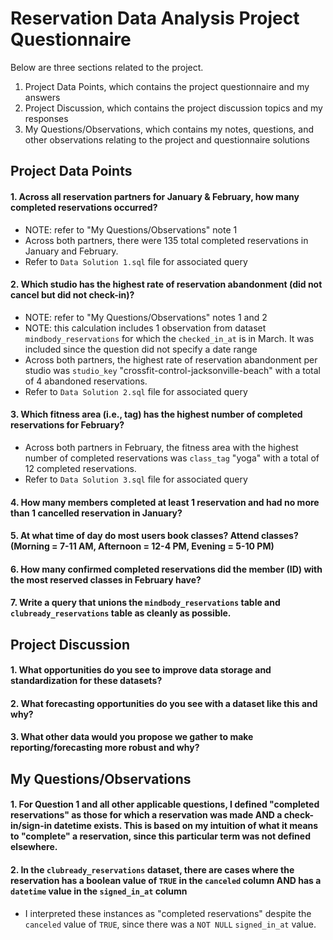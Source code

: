 # Reservation Data Analysis Project Questionnaire

Below are three sections related to the project.
1. Project Data Points, which contains the project questionnaire and my answers
2. Project Discussion, which contains the project discussion topics and my responses
3. My Questions/Observations, which contains my notes, questions, and other observations relating to the project and questionnaire solutions

## Project Data Points

#### 1. Across all reservation partners for January & February, how many completed reservations occurred?
  - NOTE: refer to "My Questions/Observations" note 1
  - Across both partners, there were 135 total completed reservations in January and February.
  - Refer to `Data Solution 1.sql` file for associated query

#### 2. Which studio has the highest rate of reservation abandonment (did not cancel but did not check-in)?
  - NOTE: refer to "My Questions/Observations" notes 1 and 2
  - NOTE: this calculation includes 1 observation from dataset `mindbody_reservations` for which the `checked_in_at` is in March. It was included since the question did not specify a date range
  - Across both partners, the highest rate of reservation abandonment per studio was `studio_key` "crossfit-control-jacksonville-beach" with a total of 4 abandoned reservations.
  - Refer to `Data Solution 2.sql` file for associated query

#### 3. Which fitness area (i.e., tag) has the highest number of completed reservations for February?
  - Across both partners in February, the fitness area with the highest number of completed reservations was `class_tag` "yoga" with a total of 12 completed reservations.
  - Refer to `Data Solution 3.sql` file for associated query

#### 4. How many members completed at least 1 reservation and had no more than 1 cancelled reservation in January?

#### 5. At what time of day do most users book classes? Attend classes? (Morning = 7-11 AM, Afternoon = 12-4 PM, Evening = 5-10 PM)

#### 6. How many confirmed completed reservations did the member (ID) with the most reserved classes in February have?

#### 7. Write a query that unions the `mindbody_reservations` table and `clubready_reservations` table as cleanly as possible.


## Project Discussion

#### 1. What opportunities do you see to improve data storage and standardization for these datasets?

#### 2. What forecasting opportunities do you see with a dataset like this and why?

#### 3. What other data would you propose we gather to make reporting/forecasting more robust and why?


## My Questions/Observations

#### 1. For Question 1 and all other applicable questions, I defined "completed reservations" as those for which a reservation was made AND a check-in/sign-in datetime exists. This is based on my intuition of what it means to "complete" a reservation, since this particular term was not defined elsewhere.

#### 2. In the `clubready_reservations` dataset, there are cases where the reservation has a boolean value of `TRUE` in the `canceled` column AND has a `datetime` value in the `signed_in_at` column
  - I interpreted these instances as "completed reservations" despite the `canceled` value of `TRUE`, since there was a `NOT NULL` `signed_in_at` value. 
